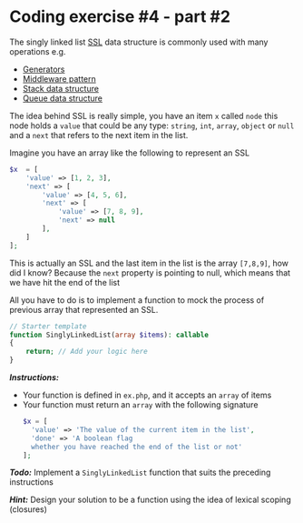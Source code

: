 # Coding exercise #4 - part #2

The singly linked list [SSL](https://en.wikipedia.org/wiki/Linked_list#Singly_linked_list) data structure is commonly used with many operations e.g.

- [Generators](https://www.php.net/manual/en/language.generators.overview.php)
- [Middleware pattern](https://softwareengineering.stackexchange.com/questions/203314/what-is-the-middleware-pattern)
- [Stack data structure](https://www.geeksforgeeks.org/stack-data-structure/)
- [Queue data structure](https://www.geeksforgeeks.org/queue-data-structure/)

The idea behind SSL is really simple, you have an item `x` called `node`
this node holds a `value` that could be any type: `string`, `int`, `array`, `object` or `null`
and a `next` that refers to the next item in the list.

Imagine you have an array like the following to represent an SSL

```php
$x  = [
	'value' => [1, 2, 3],
	'next' => [
		'value' => [4, 5, 6],
		'next' => [
			'value' => [7, 8, 9],
			'next' => null
		],
	]
];
```

This is actually an SSL and the last item in the list is the array `[7,8,9]`, how did I know? Because the `next` property is pointing to null, which means that we have hit the end of the list

All you have to do is to implement a function to mock the process of previous array that represented an SSL.

```php
// Starter template
function SinglyLinkedList(array $items): callable
{
	return; // Add your logic here
}
```

**_Instructions:_**

- Your function is defined in `ex.php`, and it accepts an `array` of items
- Your function must return an `array` with the following signature
  ```php
  $x = [
    'value' => 'The value of the current item in the list',
    'done' => 'A boolean flag
  	whether you have reached the end of the list or not'
  ];
  ```

**_Todo:_** Implement a `SinglyLinkedList` function that suits the preceding instructions

**_Hint:_** Design your solution to be a function using the idea of lexical scoping (closures)
